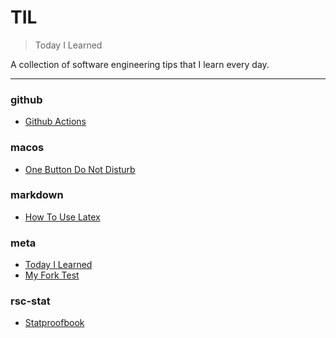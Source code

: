 # TIL

> Today I Learned


A collection of software engineering tips that I learn every day.

---

### github

- [Github Actions](github/github-actions.md)

### macos

- [One Button Do Not Disturb](macos/one-button-do-not-disturb.md)

### markdown

- [How To Use Latex](markdown/how-to-use-latex.md)

### meta

- [Today I Learned](meta/today-i-learned.md)
- [My Fork Test](meta/my-fork-test.md)

### rsc-stat

- [Statproofbook](rsc-stat/statproofbook.md)

